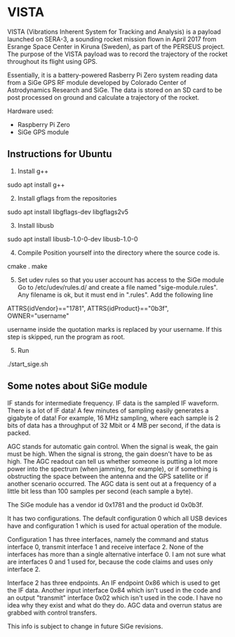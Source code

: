 # VISTA

VISTA (Vibrations Inherent System for Tracking and Analysis) is a payload launched on SERA-3, a sounding rocket mission flown in April 2017 from Esrange Space Center in Kiruna (Sweden), as part of the PERSEUS project.
The purpose of the VISTA payload was to record the trajectory of the rocket throughout its flight using GPS.

Essentially, it is a battery-powered Rasberry Pi Zero system reading data from a SiGe GPS RF module developed by Colorado Center of Astrodynamics Research and SiGe.
The data is stored on an SD card to be post processed on ground and calculate a trajectory of the rocket.

Hardware used:
 - Raspberry Pi Zero
 - SiGe GPS module

## Instructions for Ubuntu

1. Install g++

  sudo apt install g++

2. Install gflags from the repositories

  sudo apt install libgflags-dev libgflags2v5

3. Install libusb

  sudo apt install libusb-1.0-0-dev libusb-1.0-0

4. Compile
Position yourself into the directory where the source code is.

  cmake .
  make

5. Set udev rules so that you user account has access to the SiGe module
Go to /etc/udev/rules.d/ and create a file named "sige-module.rules".
Any filename is ok, but it must end in ".rules".
Add the following line

  ATTRS{idVendor}=="1781", ATTRS{idProduct}=="0b3f", OWNER="username"

username inside the quotation marks is replaced by your username.
If this step is skipped, run the program as root.

5. Run

  ./start_sige.sh


## Some notes about SiGe module

IF stands for intermediate frequency. IF data is the sampled IF waveform.
There is a lot of IF data! A few minutes of sampling easily generates a
gigabyte of data! For example, 16 MHz sampling, where each sample is 2 bits of
data has a throughput of 32 Mbit or 4 MB per second, if the data is packed.

AGC stands for automatic gain control. When the signal is weak, the gain must
be high. When the signal is strong, the gain doesn't have to be as high.
The AGC readout can tell us whether someone is putting a lot more power into
the spectrum (when jamming, for example), or if something is obstructing
the space between the antenna and the GPS satellite or if another scenario
occurred. The AGC data is sent out at a frequency of a little bit less than 100
samples per second (each sample a byte).

The SiGe module has a vendor id 0x1781 and the product id 0x0b3f.

It has two configurations. The default configuration 0 which all USB devices
have and configuration 1 which is used for actual operation of the module.

Configuration 1 has three interfaces, namely the command and status interface 0,
transmit interface 1 and receive interface 2. None of the interfaces has more
than a single alternative interface 0. I am not sure what are interfaces 0 and 1
used for, because the code claims and uses only interface 2.

Interface 2 has three endpoints. An IF endpoint 0x86 which is used to get the
IF data. Another input interface 0x84 which isn't used in the code and an output
"transmit" interface 0x02 which isn't used in the code. I have no idea why
they exist and what do they do. AGC data and overrun status are grabbed with
control transfers.

This info is subject to change in future SiGe revisions.

